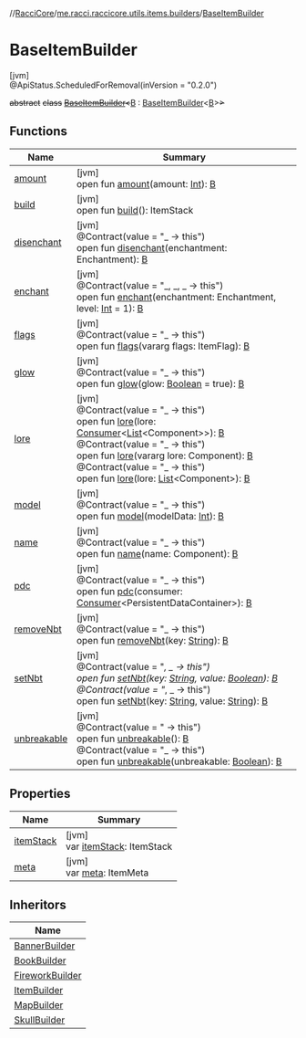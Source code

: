 //[RacciCore](../../../index.md)/[me.racci.raccicore.utils.items.builders](../index.md)/[BaseItemBuilder](index.md)

# BaseItemBuilder

[jvm]\
@ApiStatus.ScheduledForRemoval(inVersion = "0.2.0")

~~abstract~~ ~~class~~ [~~BaseItemBuilder~~](index.md)~~&lt;~~[B](index.md) : [BaseItemBuilder](index.md)&lt;[B](index.md)&gt;~~&gt;~~

## Functions

| Name | Summary |
|---|---|
| [amount](amount.md) | [jvm]<br>open fun [amount](amount.md)(amount: [Int](https://kotlinlang.org/api/latest/jvm/stdlib/kotlin/-int/index.html)): [B](index.md) |
| [build](build.md) | [jvm]<br>open fun [build](build.md)(): ItemStack |
| [disenchant](disenchant.md) | [jvm]<br>@Contract(value = "_ -&gt; this")<br>open fun [disenchant](disenchant.md)(enchantment: Enchantment): [B](index.md) |
| [enchant](enchant.md) | [jvm]<br>@Contract(value = "_, _, _ -&gt; this")<br>open fun [enchant](enchant.md)(enchantment: Enchantment, level: [Int](https://kotlinlang.org/api/latest/jvm/stdlib/kotlin/-int/index.html) = 1): [B](index.md) |
| [flags](flags.md) | [jvm]<br>@Contract(value = "_ -&gt; this")<br>open fun [flags](flags.md)(vararg flags: ItemFlag): [B](index.md) |
| [glow](glow.md) | [jvm]<br>@Contract(value = "_ -&gt; this")<br>open fun [glow](glow.md)(glow: [Boolean](https://kotlinlang.org/api/latest/jvm/stdlib/kotlin/-boolean/index.html) = true): [B](index.md) |
| [lore](lore.md) | [jvm]<br>@Contract(value = "_ -&gt; this")<br>open fun [lore](lore.md)(lore: [Consumer](https://docs.oracle.com/javase/8/docs/api/java/util/function/Consumer.html)&lt;[List](https://kotlinlang.org/api/latest/jvm/stdlib/kotlin.collections/-list/index.html)&lt;Component&gt;&gt;): [B](index.md)<br>@Contract(value = "_ -&gt; this")<br>open fun [lore](lore.md)(vararg lore: Component): [B](index.md)<br>@Contract(value = "_ -&gt; this")<br>open fun [lore](lore.md)(lore: [List](https://kotlinlang.org/api/latest/jvm/stdlib/kotlin.collections/-list/index.html)&lt;Component&gt;): [B](index.md) |
| [model](model.md) | [jvm]<br>@Contract(value = "_ -&gt; this")<br>open fun [model](model.md)(modelData: [Int](https://kotlinlang.org/api/latest/jvm/stdlib/kotlin/-int/index.html)): [B](index.md) |
| [name](name.md) | [jvm]<br>@Contract(value = "_ -&gt; this")<br>open fun [name](name.md)(name: Component): [B](index.md) |
| [pdc](pdc.md) | [jvm]<br>@Contract(value = "_ -&gt; this")<br>open fun [pdc](pdc.md)(consumer: [Consumer](https://docs.oracle.com/javase/8/docs/api/java/util/function/Consumer.html)&lt;PersistentDataContainer&gt;): [B](index.md) |
| [removeNbt](remove-nbt.md) | [jvm]<br>@Contract(value = "_ -&gt; this")<br>open fun [removeNbt](remove-nbt.md)(key: [String](https://kotlinlang.org/api/latest/jvm/stdlib/kotlin/-string/index.html)): [B](index.md) |
| [setNbt](set-nbt.md) | [jvm]<br>@Contract(value = "_, _ -&gt; this")<br>open fun [setNbt](set-nbt.md)(key: [String](https://kotlinlang.org/api/latest/jvm/stdlib/kotlin/-string/index.html), value: [Boolean](https://kotlinlang.org/api/latest/jvm/stdlib/kotlin/-boolean/index.html)): [B](index.md)<br>@Contract(value = "_, _ -&gt; this")<br>open fun [setNbt](set-nbt.md)(key: [String](https://kotlinlang.org/api/latest/jvm/stdlib/kotlin/-string/index.html), value: [String](https://kotlinlang.org/api/latest/jvm/stdlib/kotlin/-string/index.html)): [B](index.md) |
| [unbreakable](unbreakable.md) | [jvm]<br>@Contract(value = " -&gt; this")<br>open fun [unbreakable](unbreakable.md)(): [B](index.md)<br>@Contract(value = "_ -&gt; this")<br>open fun [unbreakable](unbreakable.md)(unbreakable: [Boolean](https://kotlinlang.org/api/latest/jvm/stdlib/kotlin/-boolean/index.html)): [B](index.md) |

## Properties

| Name | Summary |
|---|---|
| [itemStack](item-stack.md) | [jvm]<br>var [itemStack](item-stack.md): ItemStack |
| [meta](meta.md) | [jvm]<br>var [meta](meta.md): ItemMeta |

## Inheritors

| Name |
|---|
| [BannerBuilder](../-banner-builder/index.md) |
| [BookBuilder](../-book-builder/index.md) |
| [FireworkBuilder](../-firework-builder/index.md) |
| [ItemBuilder](../-item-builder/index.md) |
| [MapBuilder](../-map-builder/index.md) |
| [SkullBuilder](../-skull-builder/index.md) |
